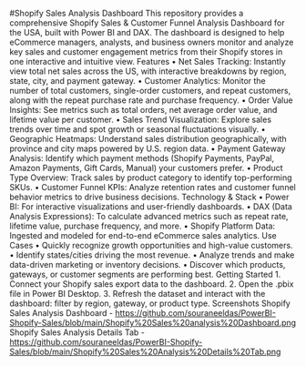 #Shopify Sales Analysis Dashboard
This repository provides a comprehensive Shopify Sales & Customer Funnel Analysis Dashboard for the USA, built with Power BI and DAX. The dashboard is designed to help eCommerce managers, analysts, and business owners monitor and analyze key sales and customer engagement metrics from their Shopify stores in one interactive and intuitive view.
Features
	•	Net Sales Tracking: Instantly view total net sales across the US, with interactive breakdowns by region, state, city, and payment gateway.
	•	Customer Analytics: Monitor the number of total customers, single-order customers, and repeat customers, along with the repeat purchase rate and purchase frequency.
	•	Order Value Insights: See metrics such as total orders, net average order value, and lifetime value per customer.
	•	Sales Trend Visualization: Explore sales trends over time and spot growth or seasonal fluctuations visually.
	•	Geographic Heatmaps: Understand sales distribution geographically, with province and city maps powered by U.S. region data.
	•	Payment Gateway Analysis: Identify which payment methods (Shopify Payments, PayPal, Amazon Payments, Gift Cards, Manual) your customers prefer.
	•	Product Type Overview: Track sales by product category to identify top-performing SKUs.
	•	Customer Funnel KPIs: Analyze retention rates and customer funnel behavior metrics to drive business decisions.
Technology & Stack
	•	Power BI: For interactive visualizations and user-friendly dashboards.
	•	DAX (Data Analysis Expressions): To calculate advanced metrics such as repeat rate, lifetime value, purchase frequency, and more.
	•	Shopify Platform Data: Ingested and modeled for end-to-end eCommerce sales analytics.
Use Cases
	•	Quickly recognize growth opportunities and high-value customers.
	•	Identify states/cities driving the most revenue.
	•	Analyze trends and make data-driven marketing or inventory decisions.
	•	Discover which products, gateways, or customer segments are performing best.
Getting Started
	1.	Connect your Shopify sales export data to the dashboard.
	2.	Open the .pbix file in Power BI Desktop.
	3.	Refresh the dataset and interact with the dashboard: filter by region, gateway, or product type.
Screenshots
Shopify Sales Analysis Dashboard - https://github.com/souraneeldas/PowerBI-Shopify-Sales/blob/main/Shopify%20Sales%20analysis%20Dashboard.png
Shopify Sales Analysis Details Tab - https://github.com/souraneeldas/PowerBI-Shopify-Sales/blob/main/Shopify%20Sales%20Analysis%20Details%20Tab.png
